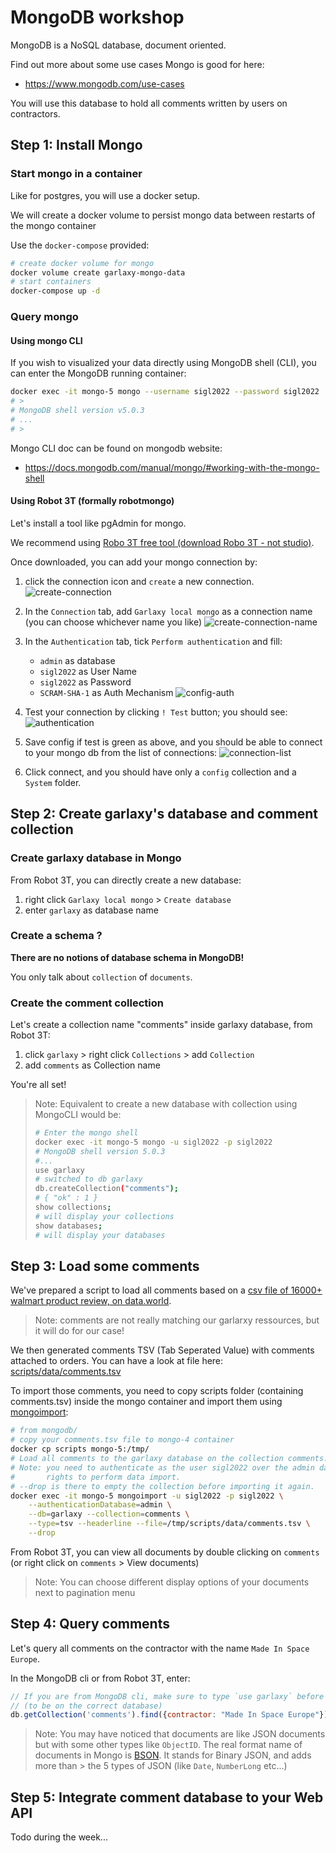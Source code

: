 # MongoDB workshop

MongoDB is a NoSQL database, document oriented.

Find out more about some use cases Mongo is good for here:
- https://www.mongodb.com/use-cases

You will use this database to hold all comments written by users on contractors.

## Step 1: Install Mongo

### Start mongo in a container

Like for postgres, you will use a docker setup.

We will create a docker volume to persist mongo data between restarts of the mongo container

Use the `docker-compose` provided:

```bash
# create docker volume for mongo
docker volume create garlaxy-mongo-data
# start containers
docker-compose up -d
```

### Query mongo

#### Using mongo CLI

If you wish to visualized your data directly using MongoDB shell (CLI),
you can enter the MongoDB running container:

```bash
docker exec -it mongo-5 mongo --username sigl2022 --password sigl2022
# >
# MongoDB shell version v5.0.3
# ...
# > 
```

Mongo CLI doc can be found on mongodb website:
- https://docs.mongodb.com/manual/mongo/#working-with-the-mongo-shell


#### Using Robot 3T (formally robotmongo)

Let's install a tool like pgAdmin for mongo.

We recommend using [Robo 3T free tool (download Robo 3T - not studio)](https://robomongo.org/download).

Once downloaded, you can add your mongo connection by:
1. click the connection icon and `create` a new connection. 
![create-connection](docs/create-connection.png)
1. In the `Connection` tab, add `Garlaxy local mongo` as a connection name (you can choose whichever name you like)
![create-connection-name](docs/create-connection-name.png)

1. In the `Authentication` tab, tick `Perform authentication` and fill:
    - `admin` as database
    - `sigl2022` as User Name
    - `sigl2022` as Password
    - `SCRAM-SHA-1` as Auth Mechanism
![config-auth](docs/config-auth.png)
1. Test your connection by clicking `! Test` button; you should see:
![authentication](docs/test-connection-config.png)
1. Save config if test is green as above, and you should be able to connect to your mongo db from the list of connections:
![connection-list](docs/connection-list.png)
1. Click connect, and you should have only a `config` collection and a `System` folder.

## Step 2: Create garlaxy's database and comment collection

### Create garlaxy database in Mongo

From Robot 3T, you can directly create a new database:
1. right click `Garlaxy local mongo` > `Create database`
1. enter `garlaxy` as database name

### Create a schema ?

**There are no notions of database schema in MongoDB!**

You only talk about `collection` of `documents`.

### Create the comment collection

Let's create a collection name "comments" inside garlaxy database, from Robot 3T:
1. click `garlaxy` > right click `Collections` > add `Collection`
1. add `comments` as Collection name

You're all set!

> Note: Equivalent to create a new database with collection using MongoCLI would be:
> ```sh
> # Enter the mongo shell
> docker exec -it mongo-5 mongo -u sigl2022 -p sigl2022
> # MongoDB shell version 5.0.3
> #...
> use garlaxy
> # switched to db garlaxy
> db.createCollection("comments");
> # { "ok" : 1 }
> show collections;
> # will display your collections
> show databases; 
> # will display your databases
>```

## Step 3: Load some comments

We've prepared a script to load all comments based on a [csv file of 16000+ walmart product review, on data.world](https://data.world/opensnippets/walmart-products-reviews-dataset).

> Note: comments are not really matching our garlarxy ressources, but it will do for our case!

We then generated comments TSV (Tab Seperated Value) with comments attached to orders.
You can have a look at file here: [scripts/data/comments.tsv](scripts/data/comments.tsv)

To import those comments, you need to copy scripts folder (containing comments.tsv) inside the mongo container and import them using [mongoimport](https://docs.mongodb.com/database-tools/mongoimport/):
```bash
# from mongodb/
# copy your comments.tsv file to mongo-4 container
docker cp scripts mongo-5:/tmp/
# Load all comments to the garlaxy database on the collection comments.
# Note: you need to authenticate as the user sigl2022 over the admin database to have
#       rights to perform data import.
# --drop is there to empty the collection before importing it again.
docker exec -it mongo-5 mongoimport -u sigl2022 -p sigl2022 \
    --authenticationDatabase=admin \
    --db=garlaxy --collection=comments \
    --type=tsv --headerline --file=/tmp/scripts/data/comments.tsv \
    --drop
```

From Robot 3T, you can view all documents by double clicking on `comments` (or right click on `comments` > View documents)

> Note: You can choose different display options of your documents next to pagination menu

## Step 4: Query comments

Let's query all comments on the contractor with the name `Made In Space Europe`.

In the MongoDB cli or from Robot 3T, enter:
```js
// If you are from MongoDB cli, make sure to type `use garlaxy` before
// (to be on the correct database) 
db.getCollection('comments').find({contractor: "Made In Space Europe"});
```

> Note: You may have noticed that documents are like JSON documents but with some other types like `ObjectID`.
> The real format name of documents in Mongo is [BSON](https://www.mongodb.com/json-and-bson). It stands for Binary JSON, and adds more than > the 5 types of JSON (like `Date`, `NumberLong` etc...)

## Step 5: Integrate comment database to your Web API

Todo during the week...